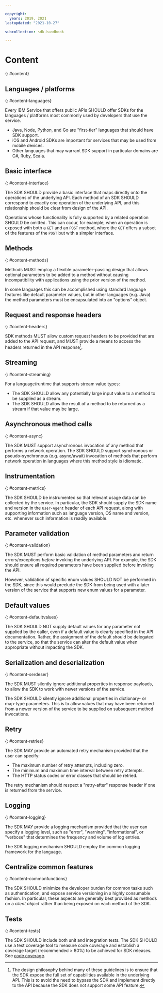 ```yaml
---

copyright:
  years: 2019, 2021
lastupdated: "2021-10-27"

subcollection: sdk-handbook

---
```


# Content
{: #content}

## Languages / platforms
{: #content-languages}

Every IBM Service that offers public APIs SHOULD offer SDKs for the languages / platforms
most commonly used by developers that use the service.
- Java, Node, Python, and Go are "first-tier" languages that should have SDK support.
- iOS and Android SDKs are important for services that may be used from mobile devices.
- Other languages that may warrant SDK support in particular domains are C#, Ruby, Scala.

## Basic interface
{: #content-interface}

The SDK SHOULD provide a basic interface that maps directly onto the operations of the underlying API.
Each method of an SDK SHOULD correspond to exactly one operation of the underlying API, and
this relationship should be clear from design of the API.

Operations whose functionality is fully supported by a related operation SHOULD be omitted.
This can occur, for example, when an operation is exposed with both a `GET` and an `POST` method,
where the `GET` offers a subset of the features of the `POST` but with a simpler interface.

## Methods
{: #content-methods}

Methods MUST employ a flexible parameter-passing design that allows optional parameters to be added
to a method without causing incompatibility with applications using the prior version of the method.

In some languages this can be accomplished using standard language features like default parameter values,
but in other languages (e.g. Java) the method parameters must be encapsulated into an "options" object.

## Request and response headers
{: #content-headers}

SDK methods MUST allow custom request headers to be provided that are added to the API request, and
MUST provide a means to access the headers returned in the API response[^design-philosophy].

## Streaming
{: #content-streaming}

For a language/runtime that supports stream value types:
- The SDK SHOULD allow any potentially large input value to a method to be supplied as a stream.
- The SDK SHOULD allow the result of a method to be returned as a stream if that value may be large.

## Asynchronous method calls
{: #content-async}

The SDK MUST support asynchronous invocation of any method that performs a network operation.
The SDK SHOULD support synchronous or pseudo-synchronous (e.g. async/await) invocation of methods
that perform network operation in languages where this method style is idiomatic.

## Instrumentation
{: #content-metrics}

The SDK SHOULD be instrumented so that relevant usage data can be collected by the service.
In particular, the SDK should supply the SDK name and version in the `User-Agent` header of each API request,
along with supporting information such as language version, OS name and version, etc. whenever
such information is readily available.

## Parameter validation
{: #content-validation}

The SDK MUST perform basic validation of method parameters and
return errors/exceptions _before_ invoking the underlying API.
For example, the SDK should ensure all required parameters have been supplied before invoking the API.

However, validation of specific enum values SHOULD NOT be performed in the SDK, since this would preclude
the SDK from being used with a later version of the service that supports new enum values for a parameter.

## Default values
{: #content-defaultvalues}

The SDK SHOULD NOT supply default values for any parameter not supplied by the caller, even if a default
value is clearly specified in the API documentation.  Rather, the assignment of the default should be
delegated to the service, so that the service can alter the default value when appropriate without
impacting the SDK.

## Serialization and deserialization
{: #content-serdeser}

The SDK MUST silently ignore additional properties in response payloads,
to allow the SDK to work with newer versions of the service.

The SDK SHOULD silently ignore additional properties in dictionary- or map-type parameters.
This is to allow values that may have been returned from a newer version of the service to
be supplied on subsequent method invocations.

## Retry
{: #content-retries}

The SDK MAY provide an automated retry mechanism provided that the user can specify:
- The maximum number of retry attempts, including zero.
- The minimum and maximum time interval between retry attempts.
- The HTTP status codes or error classes that should be retried.

The retry mechanism should respect a "retry-after" response header if one is returned from the service.

## Logging
{: #content-logging}

The SDK MAY provide a logging mechanism provided that the user can specify a logging level, such as "error",
"warning", "informational", or "verbose" that determines the frequency and volume of log entries.

The SDK logging mechanism SHOULD employ the common logging framework for the language.

## Centralize common features
{: #content-commonfunctions}

The SDK SHOULD minimize the developer burden for common tasks such as authentication,
and expose service versioning in a highly consumable fashion.
In particular, these aspects are generally best provided as methods on a _client object_
rather than being exposed on each method of the SDK.

## Tests
{: #content-tests}

The SDK SHOULD include both unit and integration tests.
The SDK SHOULD use a test coverage tool to measure code coverage and
establish a coverage target (recommended > 80%) to be achieved for SDK releases.
See [code coverage](/docs/sdk-handbook?topic=sdk-handbook-devtools#devtools-codecov).


[^design-philosophy]: The design philosophy behind many of these guidelines is to ensure that the SDK expose the full set of capabilities available in the underlying API. This is to avoid the need to bypass the SDK and implement directly to the API because the SDK does not support some API feature.
